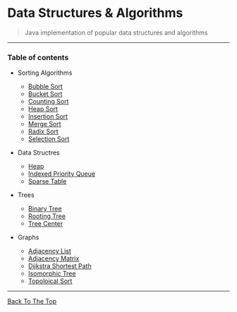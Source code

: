 # Data Structures & Algorithms
>Java implementation of popular data structures and algorithms

---

### Table of contents


+ Sorting Algorithms
    + [Bubble Sort](#)
    + [Bucket Sort](#)
    + [Counting Sort](#)
    + [Heap Sort](#)
    + [Insertion Sort](#)
    + [Merge Sort](#)
    + [Radix Sort](#)
    + [Selection Sort](#)

+  Data Structres
    + [Heap](#)
    + [Indexed Priority Queue](#)
    + [Sparse Table](#)
    
+ Trees
    + [Binary Tree](https://github.com/arfeen-m/DataStructuresAndAlgorithms/blob/master/Trees/BinaryTree.java)
    + [Rooting Tree](#)
    + [Tree Center](#)

+ Graphs
    + [Adjacency List](#)
    + [Adjacency Matrix](#)
    + [Dijkstra Shortest Path](#)
    + [Isomorphic Tree](#)
    + [Topoloical Sort](#)
    

---



[Back To The Top](#Data-Structures-&-Algorithms)


